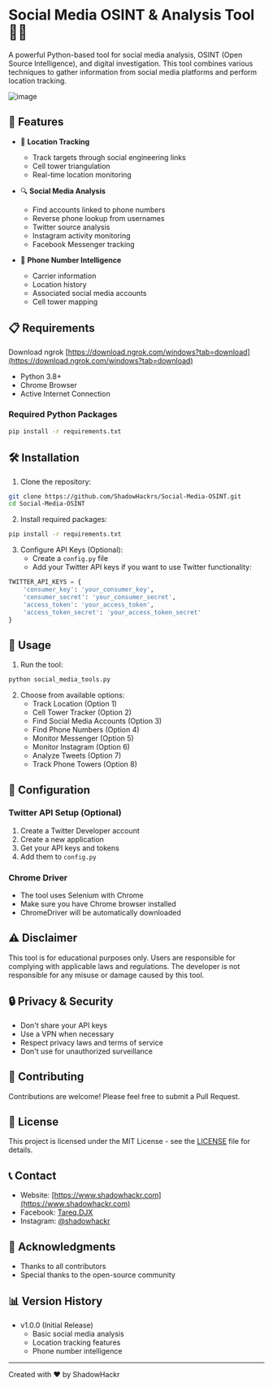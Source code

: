 # Social Media OSINT & Analysis Tool 🕵️‍♂️

A powerful Python-based tool for social media analysis, OSINT (Open Source Intelligence), and digital investigation. This tool combines various techniques to gather information from social media platforms and perform location tracking.

![image](https://github.com/user-attachments/assets/35383c96-3045-4842-934b-6d5f3d00aa78)

## 🌟 Features

- 🎯 **Location Tracking**
  - Track targets through social engineering links
  - Cell tower triangulation
  - Real-time location monitoring

- 🔍 **Social Media Analysis**
  - Find accounts linked to phone numbers
  - Reverse phone lookup from usernames
  - Twitter source analysis
  - Instagram activity monitoring
  - Facebook Messenger tracking

- 📱 **Phone Number Intelligence**
  - Carrier information
  - Location history
  - Associated social media accounts
  - Cell tower mapping

## 📋 Requirements

Download ngrok [https://download.ngrok.com/windows?tab=download](https://download.ngrok.com/windows?tab=download)

- Python 3.8+
- Chrome Browser
- Active Internet Connection

### Required Python Packages
```bash
pip install -r requirements.txt
```

## 🛠️ Installation

1. Clone the repository:
```bash
git clone https://github.com/ShadowHackrs/Social-Media-OSINT.git
cd Social-Media-OSINT
```

2. Install required packages:
```bash
pip install -r requirements.txt
```

3. Configure API Keys (Optional):
   - Create a `config.py` file
   - Add your Twitter API keys if you want to use Twitter functionality:
```python
TWITTER_API_KEYS = {
    'consumer_key': 'your_consumer_key',
    'consumer_secret': 'your_consumer_secret',
    'access_token': 'your_access_token',
    'access_token_secret': 'your_access_token_secret'
}
```

## 🚀 Usage

1. Run the tool:
```bash
python social_media_tools.py
```

2. Choose from available options:
   - Track Location (Option 1)
   - Cell Tower Tracker (Option 2)
   - Find Social Media Accounts (Option 3)
   - Find Phone Numbers (Option 4)
   - Monitor Messenger (Option 5)
   - Monitor Instagram (Option 6)
   - Analyze Tweets (Option 7)
   - Track Phone Towers (Option 8)

## 📝 Configuration

### Twitter API Setup (Optional)
1. Create a Twitter Developer account
2. Create a new application
3. Get your API keys and tokens
4. Add them to `config.py`

### Chrome Driver
- The tool uses Selenium with Chrome
- Make sure you have Chrome browser installed
- ChromeDriver will be automatically downloaded

## ⚠️ Disclaimer

This tool is for educational purposes only. Users are responsible for complying with applicable laws and regulations. The developer is not responsible for any misuse or damage caused by this tool.

## 🔒 Privacy & Security

- Don't share your API keys
- Use a VPN when necessary
- Respect privacy laws and terms of service
- Don't use for unauthorized surveillance

## 🤝 Contributing

Contributions are welcome! Please feel free to submit a Pull Request.

## 📜 License

This project is licensed under the MIT License - see the [LICENSE](LICENSE) file for details.

## 📞 Contact

- Website: [https://www.shadowhackr.com](https://www.shadowhackr.com)
- Facebook: [Tareq.DJX](https://www.facebook.com/Tareq.DJX)
- Instagram: [@shadowhackr](https://www.instagram.com/shadowhackr)

## 🙏 Acknowledgments

- Thanks to all contributors
- Special thanks to the open-source community

## 📊 Version History

- v1.0.0 (Initial Release)
  - Basic social media analysis
  - Location tracking features
  - Phone number intelligence

---
Created with ❤️ by ShadowHackr
